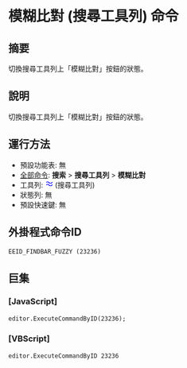 # 模糊比對 (搜尋工具列) 命令

## 摘要

切換搜尋工具列上「模糊比對」按鈕的狀態。

## 說明

切換搜尋工具列上「模糊比對」按鈕的狀態。

## 運行方法

- 預設功能表: 無
- [全部命令](../tools/all_commands): **搜索**
\> **搜尋工具列** \> **模糊比對**
- 工具列: ![](../../images/fuzzy.png) (搜尋工具列)
- 狀態列: 無
- 預設快速鍵: 無

## 外掛程式命令ID

```
EEID_FINDBAR_FUZZY (23236)
```

## 巨集

### \[JavaScript\]

```
editor.ExecuteCommandByID(23236);
```

### \[VBScript\]

```
editor.ExecuteCommandByID 23236
```
